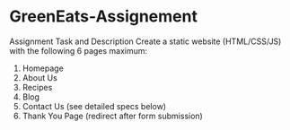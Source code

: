 # GreenEats-Assignement

Assignment Task and Description 
Create a static website (HTML/CSS/JS) with the following 6 pages maximum:
1.	Homepage
2.	About Us
3.	Recipes
4.	Blog
5.	Contact Us (see detailed specs below)
6.	Thank You Page (redirect after form submission)
